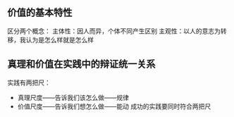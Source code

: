 ## 价值的基本特性
区分两个概念：
主体性：因人而异，个体不同产生区别
主观性：以人的意志为转移，我认为是怎么样就是怎么样

## 真理和价值在实践中的辩证统一关系
实践有两把尺：
- 真理尺度——告诉我们该怎么做——规律
- 价值尺度——告诉我们想怎么做——能动
成功的实践要同时符合两把尺
